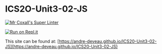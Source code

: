 # ICS2O-Unit3-02-JS

[![Mr Coxall's Super Linter](https://github.com/andre-deveau/ICS20-Unit3-02-JS/workflows/Mr%20Coxall's%20Super%20Linter/badge.svg)](https://github.com/andre-deveau/ICS20-Unit3-02-JS/actions/)

[![Run on Repl.it](https://repl.it/badge/github/andre-deveau/ICS20-Unit3-02-JS)](https://repl.it/github/andre-deveau/ICS20-Unit3-02-JS)

This site can be found at: [https://andre-deveau.github.io/ICS20-Unit3-02-JS](https://andre-deveau.github.io/ICS20-Unit3-02-JS)
